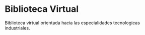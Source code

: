 # Biblioteca Virtual
Biblioteca virtual orientada hacia las especialidades tecnologicas industriales.
